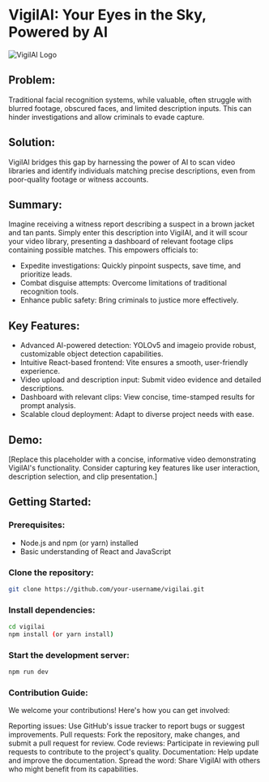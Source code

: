 # VigilAI: Your Eyes in the Sky, Powered by AI

![VigilAI Logo]()


## Problem:

Traditional facial recognition systems, while valuable, often struggle with blurred footage, obscured faces, and limited description inputs. This can hinder investigations and allow criminals to evade capture.

## Solution:

VigilAI bridges this gap by harnessing the power of AI to scan video libraries and identify individuals matching precise descriptions, even from poor-quality footage or witness accounts.

## Summary:

Imagine receiving a witness report describing a suspect in a brown jacket and tan pants. Simply enter this description into VigilAI, and it will scour your video library, presenting a dashboard of relevant footage clips containing possible matches. This empowers officials to:
- Expedite investigations: Quickly pinpoint suspects, save time, and prioritize leads.
- Combat disguise attempts: Overcome limitations of traditional recognition tools.
- Enhance public safety: Bring criminals to justice more effectively.

## Key Features:

- Advanced AI-powered detection: YOLOv5 and imageio provide robust, customizable object detection capabilities.
- Intuitive React-based frontend: Vite ensures a smooth, user-friendly experience.
- Video upload and description input: Submit video evidence and detailed descriptions.
- Dashboard with relevant clips: View concise, time-stamped results for prompt analysis.
- Scalable cloud deployment: Adapt to diverse project needs with ease.

## Demo:

[Replace this placeholder with a concise, informative video demonstrating VigilAI's functionality. Consider capturing key features like user interaction, description selection, and clip presentation.]

## Getting Started:

### Prerequisites:

- Node.js and npm (or yarn) installed
- Basic understanding of React and JavaScript

### Clone the repository:

```bash
git clone https://github.com/your-username/vigilai.git
```

### Install dependencies:

```bash
cd vigilai
npm install (or yarn install)
```

### Start the development server:

``` bash
npm run dev
```

### Contribution Guide:

We welcome your contributions! Here's how you can get involved:

Reporting issues: Use GitHub's issue tracker to report bugs or suggest improvements.
Pull requests: Fork the repository, make changes, and submit a pull request for review.
Code reviews: Participate in reviewing pull requests to contribute to the project's quality.
Documentation: Help update and improve the documentation.
Spread the word: Share VigilAI with others who might benefit from its capabilities.



